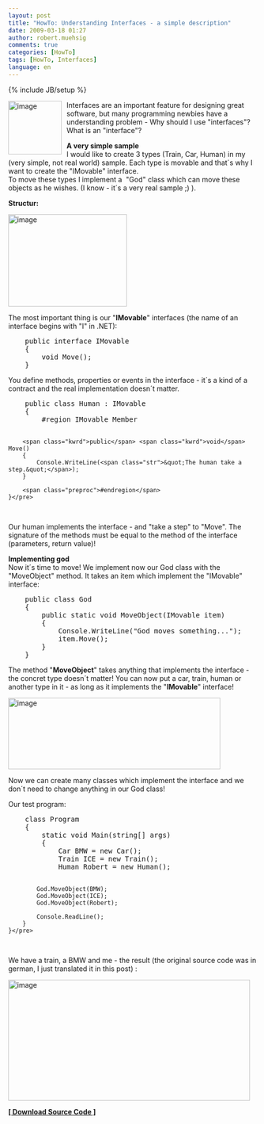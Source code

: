 ```yaml
---
layout: post
title: "HowTo: Understanding Interfaces - a simple description"
date: 2009-03-18 01:27
author: robert.muehsig
comments: true
categories: [HowTo]
tags: [HowTo, Interfaces]
language: en
---
```

{% include JB/setup %}
<p><a href="{{BASE_PATH}}/assets/wp-images-en/image78.png"><img style="border-right: 0px; border-top: 0px; margin: 0px 10px 0px 0px; border-left: 0px; border-bottom: 0px" height="108" alt="image" src="{{BASE_PATH}}/assets/wp-images-en/image-thumb89.png" width="108" align="left" border="0" /></a> Interfaces are an important feature for designing great software, but many programming newbies have a understanding problem - Why should I use &quot;interfaces&quot;? What is an &quot;interface&quot;?</p>  
 
<!--more-->
  <p><strong>A very simple sample</strong>    <br />I would like to create 3 types (Train, Car, Human) in my (very simple, not real world) sample. Each type is movable and that&#180;s why I want to create the &quot;IMovable&quot; interface.&#160; <br />To move these types I implement a&#160; &quot;God&quot; class which can move these objects as he wishes. (I know - it&#180;s a very real sample ;) ).</p>  <p><strong>Structur:</strong></p>  <p><a href="{{BASE_PATH}}/assets/wp-images-de/image170.png"><img style="border-top-width: 0px; border-left-width: 0px; border-bottom-width: 0px; border-right-width: 0px" height="186" alt="image" src="{{BASE_PATH}}/assets/wp-images-de/image-thumb149.png" width="240" border="0" /></a></p>  <p>The most important thing is our &quot;<strong>IMovable</strong>&quot; interfaces (the name of an interface begins with &quot;I&quot; in .NET):</p>  <div class="CodeFormatContainer">   <pre class="csharpcode">    <span class="kwrd">public</span> <span class="kwrd">interface</span> IMovable
    {
        <span class="kwrd">void</span> Move();
    }</pre>
</div>

<p>You define methods, properties or events in the interface - it&#180;s a kind of a contract and the real implementation doesn&#180;t matter.</p>

<div class="CodeFormatContainer">
  <pre class="csharpcode">    <span class="kwrd">public</span> <span class="kwrd">class</span> Human : IMovable
    {
        <span class="preproc">#region</span> IMovable Member

        <span class="kwrd">public</span> <span class="kwrd">void</span> Move()
        {
            Console.WriteLine(<span class="str">&quot;The human take a step.&quot;</span>);
        }

        <span class="preproc">#endregion</span>
    }</pre>
</div>

<p>Our human implements the interface - and &quot;take a step&quot; to &quot;Move&quot;. The signature of the methods must be equal to the method of the interface (parameters, return value)!</p>

<p><strong>Implementing god
    <br /></strong>Now it&#180;s time to move! We implement now our God class with the &quot;MoveObject&quot; method. It takes an item which implement the &quot;IMovable&quot; interface:</p>

<div class="CodeFormatContainer">
  <pre class="csharpcode">    <span class="kwrd">public</span> <span class="kwrd">class</span> God
    {
        <span class="kwrd">public</span> <span class="kwrd">static</span> <span class="kwrd">void</span> MoveObject(IMovable item)
        {
            Console.WriteLine(<span class="str">&quot;God moves something...&quot;</span>);
            item.Move();
        }
    }</pre>
</div>

<p>The method &quot;<strong>MoveObject</strong>&quot; takes anything that implements the interface - the concret type doesn&#180;t matter! You can now put a car, train, human or another type in it - as long as it implements the &quot;<strong>IMovable</strong>&quot; interface!</p>

<p><a href="{{BASE_PATH}}/assets/wp-images-de/image171.png"><img style="border-top-width: 0px; border-left-width: 0px; border-bottom-width: 0px; border-right-width: 0px" height="144" alt="image" src="{{BASE_PATH}}/assets/wp-images-de/image-thumb150.png" width="429" border="0" /></a></p>

<p>Now we can create many classes which implement the interface and we don&#180;t need to change anything in our God class!</p>

<p>Our test program:</p>

<div class="CodeFormatContainer">
  <pre class="csharpcode">    <span class="kwrd">class</span> Program
    {
        <span class="kwrd">static</span> <span class="kwrd">void</span> Main(<span class="kwrd">string</span>[] args)
        {
            Car BMW = <span class="kwrd">new</span> Car();
            Train ICE = <span class="kwrd">new</span> Train();
            Human Robert = <span class="kwrd">new</span> Human();

            God.MoveObject(BMW);
            God.MoveObject(ICE);
            God.MoveObject(Robert);

            Console.ReadLine();
        }
    }</pre>
</div>

<p>We have a train, a BMW and me - the result (the original source code was in german, I just translated it in this post) :</p>

<p><a href="{{BASE_PATH}}/assets/wp-images-de/image172.png"><img style="border-top-width: 0px; border-left-width: 0px; border-bottom-width: 0px; border-right-width: 0px" height="244" alt="image" src="{{BASE_PATH}}/assets/wp-images-de/image-thumb151.png" width="489" border="0" /></a></p>

<p><strong><a href="{{BASE_PATH}}/assets/files/democode/usinginterfaces/usinginterfaces.zip" target="_blank">[ Download Source Code ]</a></strong></p>
